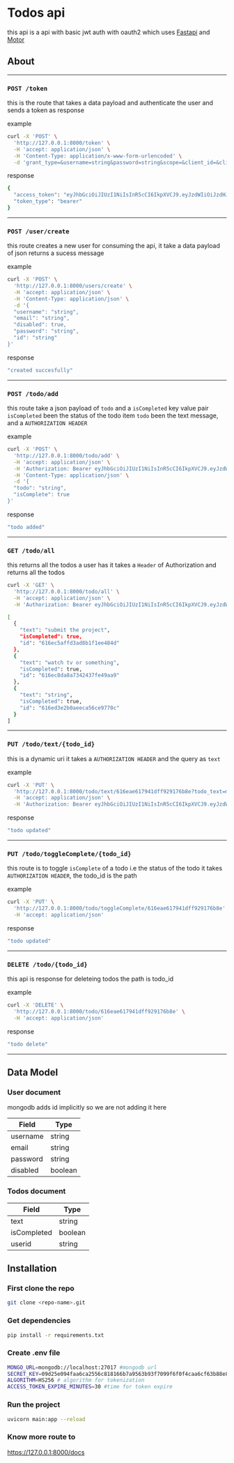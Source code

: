 # Todos api

this api is a api with basic jwt auth with oauth2 
which uses [Fastapi](https://fastapi.tiangolo.com/) and [Motor](https://motor.readthedocs.io/en/stable/)

## About

<hr>

### `POST /token`

this is the route that takes a data payload and authenticate the user and sends a token as response

example

```sh
curl -X 'POST' \
  'http://127.0.0.1:8000/token' \
  -H 'accept: application/json' \
  -H 'Content-Type: application/x-www-form-urlencoded' \
  -d 'grant_type=&username=string&password=string&scope=&client_id=&client_secret='
```

response

```sh
{
  "access_token": "eyJhbGciOiJIUzI1NiIsInR5cCI6IkpXVCJ9.eyJzdWIiOiJzdHJpbmciLCJleHAiOjE2MzQ2NTM5MjN9.L3V02uClzR-ZtL5Kd6wEPWYx0TcHIMLVCqd58lNMJow",
  "token_type": "bearer"
}
```

<hr>

### `POST /user/create`

this route creates a new user for consuming the api, it take a data payload of  json returns a sucess message

example

```sh
curl -X 'POST' \
  'http://127.0.0.1:8000/users/create' \
  -H 'accept: application/json' \
  -H 'Content-Type: application/json' \
  -d '{
  "username": "string",
  "email": "string",
  "disabled": true,
  "password": "string",
  "id": "string"
}'
```

response

```sh
"created succesfully"
```

<hr>

### `POST /todo/add`

this route take a json payload of `todo` and a `isCompleted` key value pair `isCompleted` been the status of the todo item  `todo` been the text message, and a `AUTHORIZATION HEADER`

example

```sh
curl -X 'POST' \
  'http://127.0.0.1:8000/todo/add' \
  -H 'accept: application/json' \
  -H 'Authorization: Bearer eyJhbGciOiJIUzI1NiIsInR5cCI6IkpXVCJ9.eyJzdWIiOiJzdHJpbmciLCJleHAiOjE2MzQ2NTM0NTZ9.BpN8RRuzD0TmPOVSOLkJMf2EY2Bb3L7qqzOmAjSYt_0' \
  -H 'Content-Type: application/json' \
  -d '{
  "todo": "string",
  "isComplete": true
}'
```

response

```sh
"todo added"
```

<hr>

### `GET /todo/all`

this returns all the todos a user has 
it takes a `Header` of Authorization
and returns all the todos 

```sh
curl -X 'GET' \
  'http://127.0.0.1:8000/todo/all' \
  -H 'accept: application/json' \
  -H 'Authorization: Bearer eyJhbGciOiJIUzI1NiIsInR5cCI6IkpXVCJ9.eyJzdWIiOiJzdHJpbmciLCJleHAiOjE2MzQ2NTM0NTZ9.BpN8RRuzD0TmPOVSOLkJMf2EY2Bb3L7qqzOmAjSYt_0'
```

```sh
[
  {
    "text": "submit the project",
    "isCompleted": true,
    "id": "616ec5affd3ad8b1f1ee484d"
  },
  {
    "text": "watch tv or something",
    "isCompleted": true,
    "id": "616ec8da8a7342437fe49aa9"
  },
  {
    "text": "string",
    "isCompleted": true,
    "id": "616ed3e2b0aeeca56ce9770c"
  }
]
```

<hr>

### `PUT /todo/text/{todo_id}`

this is a dynamic uri it takes a  `AUTHORIZATION HEADER`
and the query as `text`

example

```sh
curl -X 'PUT' \
  'http://127.0.0.1:8000/todo/text/616eae617941dff929176b8e?todo_text=make%20a%20pull%20request' \
  -H 'accept: application/json' \
  -H 'Authorization: Bearer eyJhbGciOiJIUzI1NiIsInR5cCI6IkpXVCJ9.eyJzdWIiOiJzdHJpbmciLCJleHAiOjE2MzQ2NTU0MzV9.YEsxXcCP13bDkAp3PaDms53BqtSXuzZqrEofnr-Bwa0'
```

response 

```sh
"todo updated"
```

<hr>

### `PUT /todo/toggleComplete/{todo_id}`

this route is to toggle `isComplete` of a todo i.e the status of the todo it takes   `AUTHORIZATION HEADER`, the todo_id is the path

example

```sh
curl -X 'PUT' \
  'http://127.0.0.1:8000/todo/toggleComplete/616eae617941dff929176b8e' \
  -H 'accept: application/json'
```

response

```sh
"todo updated"
```

<hr>

### `DELETE /todo/{todo_id}`

this api is response for deleteing todos
the path is todo_id 

example

```sh
curl -X 'DELETE' \
  'http://127.0.0.1:8000/todo/616eae617941dff929176b8e' \
  -H 'accept: application/json'
```

response

```sh
"todo delete"
```

<hr>

## Data Model

### User document 

mongodb adds id implicitly so we are not adding it here

| Field      | Type |
| ----------- | ----------- |
| username      | string       |
| email   | string        |
| password | string |
| disabled | boolean|

### Todos document

| Field      | Type |
| ----------- | ----------- |
| text      | string       |
| isCompleted   | boolean        |
| userid | string |

## Installation

### First clone the repo

```sh
git clone <repo-name>.git
```

### Get dependencies

```sh
pip install -r requirements.txt
```

### Create .env file 

```sh
MONGO_URL=mongodb://localhost:27017 #mongodb url
SECRET_KEY=09d25e094faa6ca2556c818166b7a9563b93f7099f6f0f4caa6cf63b88e8d3e7 # secret key for token 
ALGORITHM=HS256 # algorithm for tokenization
ACCESS_TOKEN_EXPIRE_MINUTES=30 #time for token expire
```

### Run the project

```sh
uvicorn main:app --reload 
```

### Know more route to 

https://127.0.0.1:8000/docs